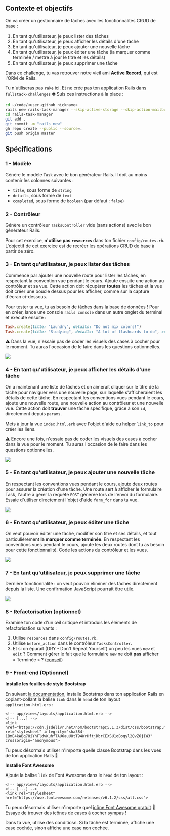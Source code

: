 ## Contexte et objectifs

On va créer un gestionnaire de tâches avec les fonctionnalités CRUD de base :

1. En tant qu'utilisateur, je peux lister des tâches
1. En tant qu'utilisateur, je peux afficher les détails d'une tâche
1. En tant qu'utilisateur, je peux ajouter une nouvelle tâche
1. En tant qu'utilisateur, je peux éditer une tâche (la marquer comme terminée / mettre à jour le titre et les détails)
1. En tant qu'utilisateur, je peux supprimer une tâche

Dans ce challenge, tu vas retrouver notre vieil ami [**Active Record**](http://guides.rubyonrails.org/active_record_basics.html), qui est l'ORM de Rails.

Tu n'utiliseras pas `rake` ici. Et ne crée pas ton application Rails dans `fullstack-challenges` ⛔️ Suis ces instructions à la place :

```bash
cd ~/code/<user.github_nickname>
rails new rails-task-manager --skip-active-storage --skip-action-mailbox
cd rails-task-manager
git add .
git commit -m "rails new"
gh repo create --public --source=.
git push origin master
```

## Spécifications

### 1 - Modèle

Génère le modèle `Task` avec le bon générateur Rails. Il doit au moins contenir les colonnes suivantes :

- `title`, sous forme de `string`
- `details`, sous forme de `text`
- `completed`, sous forme de `boolean` (par défaut : `false`)

### 2 - Contrôleur

Génère un contrôleur `TasksController` vide (sans actions) avec le bon générateur Rails.

Pour cet exercice, **n'utilise pas `resources`** dans ton fichier `config/routes.rb`. L'objectif de cet exercice est de recréer les opérations CRUD de base à partir de zéro.

### 3 - En tant qu'utilisateur, je peux lister des tâches

Commence par ajouter une nouvelle route pour lister les tâches, en respectant la convention vue pendant le cours. Ajoute ensuite une action au contrôleur et sa vue. Cette action doit récupérer **toutes** les tâches et la vue doit créer une boucle dessus pour les afficher, comme sur la capture d'écran ci-dessous.

Pour tester ta vue, tu as besoin de tâches dans la base de données ! Pour en créer, lance une console `rails console` dans un autre onglet du terminal et exécute ensuite :

```ruby
Task.create(title: "Laundry", details: "Do not mix colors!")
Task.create(title: "Studying", details: "A lot of flashcards to do", completed: true)
```

⚠️ Dans la vue, n'essaie pas de coder les visuels des cases à cocher pour le moment. Tu auras l'occasion de le faire dans les questions optionnelles.

![](https://raw.githubusercontent.com/lewagon/fullstack-images/master/rails/tasks-manager/index.png)

### 4 - En tant qu'utilisateur, je peux afficher les détails d'une tâche

On a maintenant une liste de tâches et on aimerait cliquer sur le titre de la tâche pour naviguer vers une nouvelle page, sur laquelle s'afficheraient les détails de cette tâche. En respectant les conventions vues pendant le cours, ajoute une nouvelle route, une nouvelle action au contrôleur et une nouvelle vue. Cette action doit **trouver** une tâche spécifique, grâce à son `id`, directement depuis `params`.

Mets à jour la vue `index.html.erb` avec l'objet d'aide ou helper `link_to` pour créer les liens.

⚠️ Encore une fois, n'essaie pas de coder les visuels des cases à cocher dans la vue pour le moment. Tu auras l'occasion de le faire dans les questions optionnelles.

![](https://raw.githubusercontent.com/lewagon/fullstack-images/master/rails/tasks-manager/index_show.gif)

### 5 - En tant qu'utilisateur, je peux ajouter une nouvelle tâche

En respectant les conventions vues pendant le cours, ajoute deux routes pour assurer la création d'une tâche. Une route sert à afficher le formulaire Task, l'autre à gérer la requête `POST` générée lors de l'envoi du formulaire. Essaie d'utiliser directement l'objet d'aide `form_for` dans ta vue.

![](https://raw.githubusercontent.com/lewagon/fullstack-images/master/rails/tasks-manager/new.gif)

### 6 - En tant qu'utilisateur, je peux éditer une tâche

On veut pouvoir éditer une tâche, modifier son titre et ses détails, et tout particulièrement **la marquer comme terminée**. En respectant les conventions vues pendant le cours, ajoute les deux routes dont tu as besoin pour cette fonctionnalité. Code les actions du contrôleur et les vues.

![](https://raw.githubusercontent.com/lewagon/fullstack-images/master/rails/tasks-manager/edit.gif)

### 7 - En tant qu'utilisateur, je peux supprimer une tâche

Dernière fonctionnalité : on veut pouvoir éliminer des tâches directement depuis la liste. Une confirmation JavaScript pourrait être utile.

![](https://raw.githubusercontent.com/lewagon/fullstack-images/master/rails/tasks-manager/destroy.gif)

### 8 - Refactorisation (optionnel)

Examine ton code d'un œil critique et introduis les éléments de refactorisation suivants :

1. Utilise `resources` dans `config/routes.rb`.
1. Utilise `before_action` dans le contrôleur `TasksController`.
1. Et si on épurait (DRY - Don't Repeat Yourself) un peu les vues `new` et `edit` ? Comment gérer le fait que le formulaire `new` ne doit **pas** afficher « Terminée » ? ([conseil](http://api.rubyonrails.org/classes/ActiveRecord/Persistence.html#method-i-new_record-3F))

### 9 - Front-end (Optionnel)

**Installe les feuilles de style Bootstrap**

En suivant [la documentation](https://getbootstrap.com/docs/5.1/getting-started/introduction/#css), installe Bootstrap dans ton application Rails en copiant-collant la balise `link` dans le `head` de ton layout `application.html.erb` :

```erb
<!-- app/views/layouts/application.html.erb -->
<!-- [...] -->
<link href="https://cdn.jsdelivr.net/npm/bootstrap@5.1.3/dist/css/bootstrap.min.css" rel="stylesheet" integrity="sha384-1BmE4kWBq78iYhFldvKuhfTAU6auU8tT94WrHftjDbrCEXSU1oBoqyl2QvZ6jIW3" crossorigin="anonymous">
```

Tu peux désormais utiliser n'importe quelle classe Bootstrap dans les vues de ton application Rails 🎉

**Installe Font Awesome**

Ajoute la balise `link` de Font Awesome dans le `head` de ton layout :

```erb
<!-- app/views/layouts/application.html.erb -->
<!-- [...] -->
<link rel="stylesheet" href="https://use.fontawesome.com/releases/v6.1.2/css/all.css">
```

Tu peux désormais utiliser n'importe quel [icône Font Awesome gratuit](https://fontawesome.com/search?m=free) 🎉 Essaye de trouver des icônes de cases à cocher sympas !

Dans ta vue, utilise des conditiosn. Si la tâche est terminée, affiche une case cochée, sinon affiche une case non cochée.

